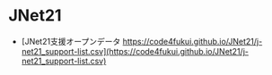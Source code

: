 # JNet21

- [JNet21支援オープンデータ https://code4fukui.github.io/JNet21/j-net21_support-list.csv](https://code4fukui.github.io/JNet21/j-net21_support-list.csv)

